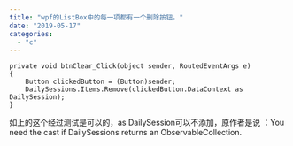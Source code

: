 ```yaml
---
title: "wpf的ListBox中的每一项都有一个删除按钮。"
date: "2019-05-17"
categories: 
  - "c"
---
```


```
private void btnClear_Click(object sender, RoutedEventArgs e)
{
    Button clickedButton = (Button)sender;
    DailySessions.Items.Remove(clickedButton.DataContext as DailySession);
}

```

如上的这个经过测试是可以的，as DailySession可以不添加，原作者是说 ：You need the cast if DailySessions returns an ObservableCollection.
